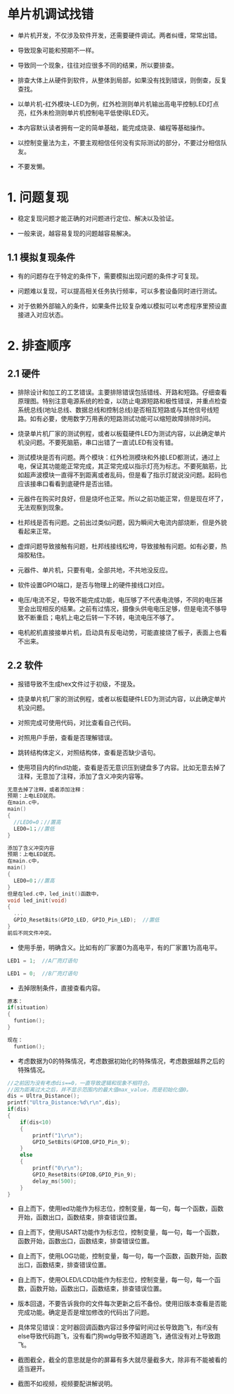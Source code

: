 # 单片机调试找错

- 单片机开发，不仅涉及软件开发，还需要硬件调试。两者纠缠，常常出错。

- 导致现象可能和预期不一样。

- 导致同一个现象，往往对应很多不同的结果，所以要排查。

- 排查大体上从硬件到软件，从整体到局部，如果没有找到错误，则倒查，反复查找。

- 以单片机-红外模块-LED为例，红外检测则单片机输出高电平控制LED灯点亮，红外未检测则单片机控制电平低使得LED灭。

- 本内容默认读者拥有一定的简单基础，能完成烧录、编程等基础操作。

- 以控制变量法为主，不要主观相信任何没有实际测试的部分，不要过分相信队友。

- 不要发懒。

# 1. 问题复现

- 稳定复现问题才能正确的对问题进行定位、解决以及验证。
  
- 一般来说，越容易复现的问题越容易解决。

## 1.1 模拟复现条件

- 有的问题存在于特定的条件下，需要模拟出现问题的条件才可复现。

- 问题难以复现，可以提高相关任务执行频率，可以多套设备同时进行测试。

- 对于依赖外部输入的条件，如果条件比较复杂难以模拟可以考虑程序里预设直接进入对应状态。


# 2. 排查顺序

## 2.1 硬件

- 排除设计和加工的工艺错误。主要排除错误包括错线、开路和短路。仔细查看原理图。特别注意电源系统的检查，以防止电源短路和极性错误，并重点检查系统总线(地址总线、数据总线和控制总线)是否相互短路或与其他信号线短路。如有必要，使用数字万用表的短路测试功能可以缩短故障排除时间。

- 烧录单片机厂家的测试例程，或者以板载硬件LED为测试内容，以此确定单片机没问题。不要死脑筋，串口出错了一直试LED有没有错。

- 测试模块是否有问题。两个模块：红外检测模块和外接LED都测试，通过上电，保证其功能能正常完成，其正常完成以指示灯亮为标志。不要死脑筋，比如超声波模块一直得不到距离或者乱码，但是看了指示灯就说没问题。起码也应该接串口看看到底硬件是否出错。

- 元器件在购买时良好，但是烧坏也正常。所以之前功能正常，但是现在坏了，无法观察到现象。

- 杜邦线是否有问题。之前出过类似问题，因为瞬间大电流内部烧断，但是外貌看起来正常。

- 虚焊问题导致接触有问题，杜邦线接线松垮，导致接触有问题。如有必要，热熔胶粘住。

- 元器件、单片机，只要有电，全部共地，不共地没反应。

- 软件设置GPIO端口，是否与物理上的硬件接线口对应。

- 电压/电流不足，导致不能完成功能，电压够了不代表电流够，不同的电压甚至会出现相反的结果。之前有过情况，摄像头供电电压足够，但是电流不够导致不断重启；电机上电之后转一下不转，电流电压不够了。	

- 电机舵机直接接单片机，启动具有反电动势，可能直接烧了板子，表面上也看不出来。

## 2.2 软件

- 报错导致不生成hex文件过于初级，不提及。

- 烧录单片机厂家的测试例程，或者以板载硬件LED为测试内容，以此确定单片机没问题。

- 对照完成可使用代码，对比查看自己代码。

- 对照用户手册，查看是否理解错误。

- 跳转结构体定义，对照结构体，查看是否缺少语句。

- 使用项目内的find功能，查看是否无意识压到键盘多了内容。比如无意去掉了注释，无意加了注释，添加了含义冲突内容等。

```c
无意去掉了注释，或者添加注释：
预期：上电LED就亮。
在main.c中，
main()
{
  //LED0=0；//置高
  LED0=1；//置低
}
```

```c
添加了含义冲突内容
预期：上电LED就亮。
在main.c中，
main()
{
  LED0=0；//置高
}
但是在led.c中，led_init()函数中，
void led_init(void)
{
  ...
  GPIO_ResetBits(GPIO_LED, GPIO_Pin_LED);  //置低
}
前后不同文件冲突。
```

- 使用手册，明确含义。比如有的厂家置0为高电平，有的厂家置1为高电平。
```c
LED1 = 1;  //A厂亮灯语句

LED1 = 0;  //B厂亮灯语句
```

- 去掉限制条件，直接查看内容。
```c
原本：
if(situation)
{
  funtion();
}

现在：
  funtion();
```

- 考虑数据为0的特殊情况，考虑数据初始化的特殊情况，考虑数据越界之后的特殊情况。
```c
//之前因为没有考虑dis==0，一直导致逻辑和现象不相符合。
//因为距离过大之后，并不显示范围内的最大值max_value，而是初始化值0。
dis = Ultra_Distance();
printf("Ultra_Distance:%d\r\n",dis);
if(dis)
{
	if(dis<10)
	{
		printf("1\r\n");
		GPIO_SetBits(GPIOB,GPIO_Pin_9);
	}
	else
	{
		printf("0\r\n");
		GPIO_ResetBits(GPIOB,GPIO_Pin_9);	
		delay_ms(500);
	}
}
```

- 自上而下，使用led功能作为标志位，控制变量，每一句，每一个函数，函数开始，函数出口，函数结束，排查错误位置。

- 自上而下，使用USART功能作为标志位，控制变量，每一句，每一个函数，函数开始，函数出口，函数结束，排查错误位置。

- 自上而下，使用LOG功能，控制变量，每一句，每一个函数，函数开始，函数出口，函数结束，排查错误位置。

- 自上而下，使用OLED/LCD功能作为标志位，控制变量，每一句，每一个函数，函数开始，函数出口，函数结束，排查错误位置。

- 版本回退，不要告诉我你的文件每次更新之后不备份。使用旧版本查看是否能完成功能。确定是否是增加修改的代码出了问题。

- 具体常见错误：定时器回调函数内容过多停留时间过长导致跑飞，有if没有else导致代码跑飞，没有看门狗wdg导致不知道跑飞，通信没有对上导致跑飞。

- 截图截全，截全的意思就是你的屏幕有多大就尽量截多大，除非有不能被看的适当避开。

- 截图不如视频，视频要配讲解说明。










